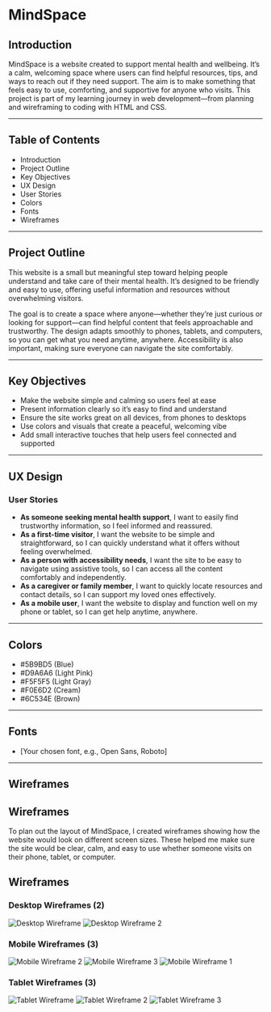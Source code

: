 # MindSpace

## Introduction

MindSpace is a website created to support mental health and wellbeing. It’s a calm, welcoming space where users can find helpful resources, tips, and ways to reach out if they need support. The aim is to make something that feels easy to use, comforting, and supportive for anyone who visits. This project is part of my learning journey in web development—from planning and wireframing to coding with HTML and CSS.

---

## Table of Contents

- Introduction  
- Project Outline  
- Key Objectives  
- UX Design  
- User Stories  
- Colors  
- Fonts  
- Wireframes  

---

## Project Outline

This website is a small but meaningful step toward helping people understand and take care of their mental health. It’s designed to be friendly and easy to use, offering useful information and resources without overwhelming visitors.

The goal is to create a space where anyone—whether they’re just curious or looking for support—can find helpful content that feels approachable and trustworthy. The design adapts smoothly to phones, tablets, and computers, so you can get what you need anytime, anywhere. Accessibility is also important, making sure everyone can navigate the site comfortably.

---

## Key Objectives

- Make the website simple and calming so users feel at ease  
- Present information clearly so it’s easy to find and understand  
- Ensure the site works great on all devices, from phones to desktops  
- Use colors and visuals that create a peaceful, welcoming vibe  
- Add small interactive touches that help users feel connected and supported  

---

## UX Design

### User Stories

- **As someone seeking mental health support**, I want to easily find trustworthy information, so I feel informed and reassured.  
- **As a first-time visitor**, I want the website to be simple and straightforward, so I can quickly understand what it offers without feeling overwhelmed.  
- **As a person with accessibility needs**, I want the site to be easy to navigate using assistive tools, so I can access all the content comfortably and independently.  
- **As a caregiver or family member**, I want to quickly locate resources and contact details, so I can support my loved ones effectively.  
- **As a mobile user**, I want the website to display and function well on my phone or tablet, so I can get help anytime, anywhere.  

---

## Colors

- #5B9BD5 (Blue)  
- #D9A6A6 (Light Pink)  
- #F5F5F5 (Light Gray)  
- #F0E6D2 (Cream)  
- #6C534E (Brown)  

---

## Fonts

- [Your chosen font, e.g., Open Sans, Roboto]  

---

## Wireframes

## Wireframes

To plan out the layout of MindSpace, I created wireframes showing how the website would look on different screen sizes. These helped me make sure the site would be clear, calm, and easy to use whether someone visits on their phone, tablet, or computer.

## Wireframes

### Desktop Wireframes (2)
![Desktop Wireframe](images/Desktop%20Wireframe%20%20.png)
![Desktop Wireframe 2](images/Desktop%20Wireframe%202%20.png)

### Mobile Wireframes (3)
![Mobile Wireframe 2](images/Mobile%20Wireframe%20_2.png)
![Mobile Wireframe 3](images/Mobile%20Wireframe%20_3.png)
![Mobile Wireframe 1](images/Mobile%20Wireframe1%20.png)

### Tablet Wireframes (3)
![Tablet Wireframe](images/Tablet%20Wireframe%20.png)
![Tablet Wireframe 2](images/Tablet%20Wireframe%202.png)
![Tablet Wireframe 3](images/Tablet%20Wireframe_3.png)
